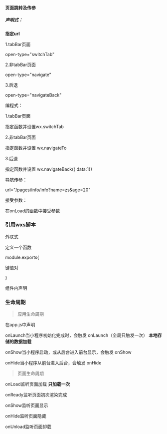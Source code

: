 #### 页面跳转及传参

##### 声明式：

**指定url**

1.tabBar页面

open-type="switchTab"

2.非tabBar页面

open-type="navigate"

3.后退

open-type="navigateBack"

编程式：

1.tabBar页面

指定函数并设置wx.switchTab

2.非tabBar页面

指定函数并设置 wx.navigateTo

3.后退

指定函数并设置   wx.navigateBack({ data:1})

导航传参：

url="/pages/info/info?name=zs&age=20"

接受参数：

在onLoad的函数中接受参数

### 引用wxs脚本

外联式

定义一个函数

module.exports{

键值对

}

组件内声明

<wxs src='/pages/***/***' module="***"><wxs>

### 生命周期

> 应用生命周期

在app.js中声明

onLaunch当小程序初始化完成时，会触发 onLaunch（全局只触发一次） **本地存储的数据加载**

onShow当小程序启动，或从后台进入前台显示，会触发 onShow

onHide当小程序从前台进入后台，会触发 onHide

> 页面生命周期

onLoad监听页面加载 **只加载一次**

onReady监听页面初次渲染完成

onShow监听页面显示

onHide监听页面隐藏

onUnload监听页面卸载


